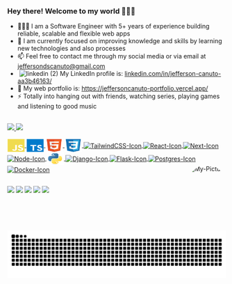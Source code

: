 ### Hey there! Welcome to my world 👨🏻‍💻

- 👨🏻‍💻 I am a Software Engineer with 5+ years of experience building reliable, scalable and flexible web apps
- 🚀 I am currently focused on improving knowledge and skills by learning new technologies and also processes
- 📫 Feel free to contact me through my social media or via email at jeffersondscanuto@gmail.com
- &nbsp;![linkedin (2)](https://user-images.githubusercontent.com/38267343/189576473-ce6e1250-3901-4dad-9697-8cc01712ddb1.png) My LinkedIn profile is: <a href="https://www.linkedin.com/in/jefferson-canuto-aa3b46163/" target="_blank">linkedin.com/in/jefferson-canuto-aa3b46163/</a>
- 🧰 My web portfolio is: <a href="https://jeffersoncanuto-portfolio.vercel.app/" target="_blank">https://jeffersoncanuto-portfolio.vercel.app/</a>
- ⚡ Totally into hanging out with friends, watching series, playing games and listening to good music

<br />

<!-- GitHub Stats-->
<div align="center" style="display: inline">
  <a href="https://github.com/JeffersonCanuto">
  <img height="160em" src="https://github-readme-stats.vercel.app/api?username=JeffersonCanuto&show_icons=true&theme=blueberry"/>
  <img height="160em" src="https://github-profile-summary-cards.vercel.app/api/cards/most-commit-language?username=JeffersonCanuto&theme=blueberry"/>
</div>

<br />

<div style="display: inline_block"><br>
  <img align="center" alt="Js-Icon" height="30" width="40" src="https://raw.githubusercontent.com/devicons/devicon/master/icons/javascript/javascript-plain.svg">
  <img align="center" alt="Ts-Icon" height="30" width="40" src="https://raw.githubusercontent.com/devicons/devicon/master/icons/typescript/typescript-plain.svg">
  <img align="center" alt="HTML5-Icon" height="30" width="40" src="https://raw.githubusercontent.com/devicons/devicon/master/icons/html5/html5-original.svg">
  <img align="center" alt="CSS3-Icon" height="30" width="40" src="https://raw.githubusercontent.com/devicons/devicon/master/icons/css3/css3-original.svg">
  <img align="center" alt="TailwindCSS-Icon" height="30" width="40" src="https://cdn.jsdelivr.net/gh/devicons/devicon@latest/icons/tailwindcss/tailwindcss-original.svg">
  <img align="center" alt="React-Icon" height="30" width="40" src="https://cdn.jsdelivr.net/gh/devicons/devicon@latest/icons/react/react-original.svg">
  <img align="center" alt="Next-Icon" height="30" width="40" src="https://cdn.jsdelivr.net/gh/devicons/devicon@latest/icons/nextjs/nextjs-original.svg" />
  <img align="center" alt="Node-Icon" height="30" width="40" src="https://cdn.jsdelivr.net/gh/devicons/devicon@latest/icons/nodejs/nodejs-original.svg" />   
  <img align="center" alt="Python-Icon" height="30" width="40" src="https://raw.githubusercontent.com/devicons/devicon/master/icons/python/python-original.svg">
  <img align="center" alt="Django-Icon" height="60" width="80" src="https://cdn.jsdelivr.net/gh/devicons/devicon@latest/icons/djangorest/djangorest-plain-wordmark.svg" />
  <img align="center" alt="Flask-Icon" height="60" width="80" src="https://cdn.jsdelivr.net/gh/devicons/devicon@latest/icons/flask/flask-original-wordmark.svg" />
  <img align="center" alt="Postgres-Icon" height="35" width="55" src="https://cdn.jsdelivr.net/gh/devicons/devicon@latest/icons/postgresql/postgresql-original.svg" />
  <img align="center" alt="Docker-Icon" height="40" width="60" src="https://cdn.jsdelivr.net/gh/devicons/devicon@latest/icons/docker/docker-original.svg" />
  <img align="right" alt="My-Picture" height="150" style="border-radius:50px;" src="https://i.ibb.co/7KCHQ56/u1.jpg">
</div>

##

<div>
  <!-- Social Medias -->
  <a href="https://www.linkedin.com/in/jefferson-canuto-aa3b46163/" target="_blank"><img src="https://img.shields.io/badge/-LinkedIn-%230077B5?style=for-the-badge&logo=linkedin&logoColor=white"></a>
  <a href="https://www.instagram.com/itsjefso/" target="_blank"><img src="https://img.shields.io/badge/-Instagram-%23E4405F?style=for-the-badge&logo=instagram&logoColor=white"></a>
  <a href="https://wa.me/5592982818369" target="_blank"><img src="https://img.shields.io/badge/WhatsApp-25D366?style=for-the-badge&logo=whatsapp&logoColor=white"></a>
  <a href="https://jeffersoncanuto-portfolio.vercel.app/" target="_blank"><img src="https://img.shields.io/badge/website-000000?style=for-the-badge&logo=About.me&logoColor=white"></a>
  <a href="mailto:jeffersondscanuto@gmail.com" target="_blank"><img src="https://img.shields.io/badge/-Gmail-%23333?style=for-the-badge&logo=gmail&logoColor=white"></a>

  <!-- Snake Animation -->
  <picture>
    <source media="(prefers-color-scheme: dark)" srcset="https://raw.githubusercontent.com/JeffersonCanuto/JeffersonCanuto/output/github-contribution-grid-snake-dark.svg">
    <source media="(prefers-color-scheme: light)" srcset="https://raw.githubusercontent.com/JeffersonCanuto/JeffersonCanuto/output/github-contribution-grid-snake.svg">
    <img alt="grid-snake-animation" src="https://raw.githubusercontent.com/JeffersonCanuto/JeffersonCanuto/output/github-contribution-grid-snake.svg">
  </picture>
</div>
